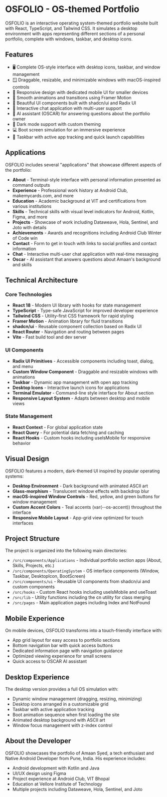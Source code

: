 # OSFOLIO - OS-themed Portfolio

OSFOLIO is an interactive operating system-themed portfolio website built with React, TypeScript, and Tailwind CSS. It simulates a desktop environment with apps representing different sections of a personal portfolio, complete with windows, taskbar, and desktop icons.

## Features

- 🖥️ Complete OS-style interface with desktop icons, taskbar, and window management
- 🪟 Draggable, resizable, and minimizable windows with macOS-inspired controls
- 📱 Responsive design with dedicated mobile UI for smaller devices
- 🚀 Smooth animations and transitions using Framer Motion
- 🎨 Beautiful UI components built with shadcn/ui and Radix UI
- 💬 Interactive chat application with multi-user support
- 🤖 AI assistant (OSCAR) for answering questions about the portfolio owner
- 🌙 Dark mode support with custom theming
- 💻 Boot screen simulation for an immersive experience
- 🎯 Taskbar with active app tracking and quick launch capabilities

## Applications

OSFOLIO includes several "applications" that showcase different aspects of the portfolio:

- **About** - Terminal-style interface with personal information presented as command outputs
- **Experience** - Professional work history at Android Club, makemycards.com, and more
- **Education** - Academic background at VIT and certifications from various institutions
- **Skills** - Technical skills with visual level indicators for Android, Kotlin, Figma, and more
- **Projects** - Showcase of work including Dataweave, Hola, Sentinel, and Joto with details
- **Achievements** - Awards and recognitions including Android Club Winter of Code win
- **Contact** - Form to get in touch with links to social profiles and contact information
- **Chat** - Interactive multi-user chat application with real-time messaging
- **Oscar** - AI assistant that answers questions about Amaan's background and skills

## Technical Architecture

### Core Technologies
- **React 18** - Modern UI library with hooks for state management
- **TypeScript** - Type-safe JavaScript for improved developer experience
- **Tailwind CSS** - Utility-first CSS framework for rapid styling
- **Framer Motion** - Animation library for fluid transitions
- **shadcn/ui** - Reusable component collection based on Radix UI
- **React Router** - Navigation and routing between pages
- **Vite** - Fast build tool and dev server

### UI Components
- **Radix UI Primitives** - Accessible components including toast, dialog, and menu
- **Custom Window Component** - Draggable and resizable windows with animations
- **Taskbar** - Dynamic app management with open app tracking
- **Desktop Icons** - Interactive launch icons for applications
- **Terminal Emulator** - Command-line style interface for About section
- **Responsive Layout System** - Adapts between desktop and mobile views

### State Management
- **React Context** - For global application state
- **React Query** - For potential data fetching and caching
- **React Hooks** - Custom hooks including useIsMobile for responsive behavior

## Visual Design

OSFOLIO features a modern, dark-themed UI inspired by popular operating systems:

- **Desktop Environment** - Dark background with animated ASCII art
- **Glass-morphism** - Translucent window effects with backdrop blur
- **macOS-inspired Window Controls** - Red, yellow, and green buttons for window management
- **Custom Accent Colors** - Teal accents (var(--os-accent)) throughout the interface
- **Responsive Mobile Layout** - App-grid view optimized for touch interfaces

## Project Structure

The project is organized into the following main directories:

- `/src/components/Applications` - Individual portfolio section apps (About, Skills, Projects, etc.)
- `/src/components/OperatingSystem` - OS interface components (Window, Taskbar, DesktopIcon, BootScreen)
- `/src/components/ui` - Reusable UI components from shadcn/ui and custom components
- `/src/hooks` - Custom React hooks including useIsMobile and useToast
- `/src/lib` - Utility functions including the cn utility for class merging
- `/src/pages` - Main application pages including Index and NotFound

## Mobile Experience

On mobile devices, OSFOLIO transforms into a touch-friendly interface with:

- App grid layout for easy access to portfolio sections
- Bottom navigation bar with quick access buttons
- Dedicated information page with navigation guidance
- Optimized viewing experience for small screens
- Quick access to OSCAR AI assistant

## Desktop Experience

The desktop version provides a full OS simulation with:

- Dynamic window management (dragging, resizing, minimizing)
- Desktop icons arranged in a customizable grid
- Taskbar with active application tracking
- Boot animation sequence when first loading the site
- Animated desktop background with ASCII art
- Window focus management with z-index control

## About the Developer

OSFOLIO showcases the portfolio of Amaan Syed, a tech enthusiast and Native Android Developer from Pune, India. His experience includes:

- Android development with Kotlin and Java
- UI/UX design using Figma
- Project experience at Android Club, VIT Bhopal
- Education at Vellore Institute of Technology
- Multiple projects including Dataweave, Hola, Sentinel, and Joto
